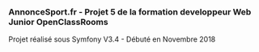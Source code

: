 <h3>AnnonceSport.fr - Projet 5 de la formation developpeur Web Junior OpenClassRooms</h3>

Projet réalisé sous Symfony V3.4 - Débuté en Novembre 2018